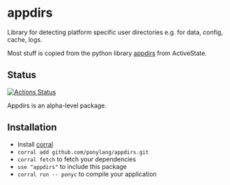 # appdirs

Library for detecting platform specific user directories e.g. for data, config, cache, logs.

Most stuff is copied from the python library [appdirs](https://github.com/ActiveState/appdirs) from ActiveState.

## Status

[![Actions Status](https://github.com/ponylang/appdirs/workflows/vs-ponyc-latest/badge.svg)](https://github.com/ponylang/appdirs/actions)

Appdirs is an alpha-level package.

## Installation

* Install [corral](https://github.com/ponylang/corral)
* `corral add github.com/ponylang/appdirs.git`
* `corral fetch` to fetch your dependencies
* `use "appdirs"` to include this package
* `corral run -- ponyc` to compile your application

